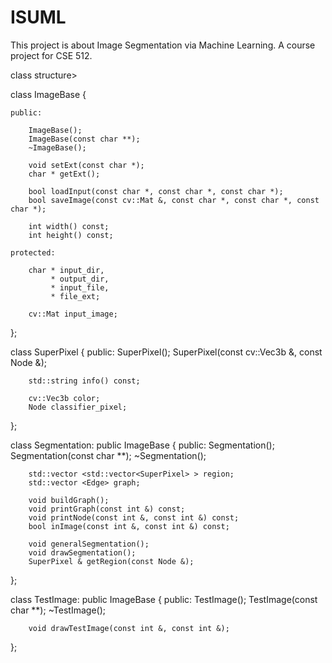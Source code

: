 ISUML
=====

This project is about Image Segmentation via Machine Learning. A course project for CSE 512.

class structure>

class ImageBase {

    public:

        ImageBase();
        ImageBase(const char **);
        ~ImageBase();

        void setExt(const char *);
        char * getExt();

        bool loadInput(const char *, const char *, const char *);
        bool saveImage(const cv::Mat &, const char *, const char *, const char *);

        int width() const;
        int height() const;

    protected:

        char * input_dir,
             * output_dir,
             * input_file,
             * file_ext;

        cv::Mat input_image;
};

class SuperPixel {
    public:
        SuperPixel();
        SuperPixel(const cv::Vec3b &, const Node &);

        std::string info() const;

        cv::Vec3b color;
        Node classifier_pixel;
};

class Segmentation: public ImageBase {
    public:
        Segmentation();
        Segmentation(const char **);
        ~Segmentation();

        std::vector <std::vector<SuperPixel> > region;
        std::vector <Edge> graph;

        void buildGraph();
        void printGraph(const int &) const;
        void printNode(const int &, const int &) const;
        bool inImage(const int &, const int &) const;

        void generalSegmentation();
        void drawSegmentation();
        SuperPixel & getRegion(const Node &); 
};

class TestImage: public ImageBase {
    public:
        TestImage();
        TestImage(const char **);
        ~TestImage();

        void drawTestImage(const int &, const int &);
};
